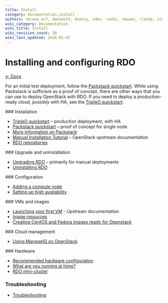 ```yaml
---
title: Install
category: documentation,install
authors: cbrown ocf, dansmith, dneary, edmv, radez, rbowen, rlandy, slagle, snecklifter
wiki_category: Documentation
wiki_title: Install
wiki_revision_count: 20
wiki_last_updated: 2016-01-07
---
```


# Installing and configuring RDO

[← Docs](/documentation/)

For an initial test deployment, follow the [Packstack quickstart](/install/quickstart). While using Packstack is sufficient as a proof of concept, there are other ways that you can use to deploy OpenStack with RDO. If you need to deploy a production-ready cloud, possibly with HA, see the [TripleO quickstart](/tripleo).

<div class="splits">
<div class="split-third with-more">
### Installation

*   [TripleO quickstart](/tripleo) &ndash; production deployment, with HA
*   [Packstack quickstart](/install/quickstart) &ndash; proof of concept for single node
*   [More information on Packstack](/documentation/packstack-cookbook/)
*   [Manual Installation Tutorial](https://docs.openstack.org/ocata/install-guide-rdo/) &ndash; OpenStack upstream documentation
*   [RDO repositories](/documentation/repositories/)
</div>

<div class="split-third with-more">
### Upgrade and uninstallation

*   [Upgrading RDO](upgrading-rdo) &ndash; primarily for manual deployments
*   [Uninstalling RDO](/install/uninstalling-rdo/)
</div>

<div class="split-third">
### Configuration

*   [Adding a compute node](/install/adding-a-compute-node/)
*   [Setting up high availability](/ha/)
</div>
</div>

<div class="splits">
<div class="split-third with-more">
### VMs and images

*   [Launching your first VM](https://docs.openstack.org/user-guide/dashboard-launch-instances.html) - Upstream documentation
*   [Image resources](/resources/image-resources/)
*   [Creating CentOS and Fedora images ready for Openstack](/resources/creating-centos-and-fedora-images-ready-for-openstack/)
</div>

<div class="split-third with-more">
### Cloud management

*   [Using ManageIQ on OpenStack](/cloud-management/using-manageiq-on-openstack)
</div>

<div class="split-third">
### Hardware

* [Recommended hardware configuration](/hardware/recommended)
* [What are you running at hime?](/hardware/home/)
* [RDO mini-cluster](/hardware/minicluster)

</div>
</div>

### Troubleshooting

*   [Troubleshooting](/troubleshooting/)


